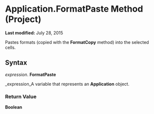 
# Application.FormatPaste Method (Project)

 **Last modified:** July 28, 2015

Pastes formats (copied with the  **FormatCopy** method) into the selected cells.

## Syntax

 _expression_. **FormatPaste**

 _expression_A variable that represents an  **Application** object.


### Return Value

 **Boolean**

